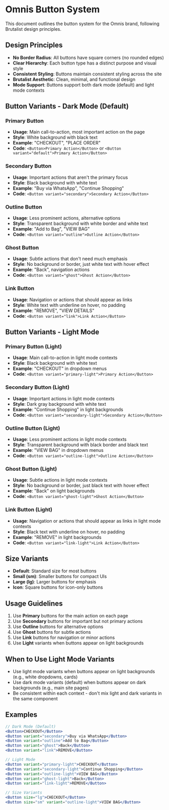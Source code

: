 # Omnis Button System

This document outlines the button system for the Omnis brand, following Brutalist design principles.

## Design Principles

- **No Border Radius**: All buttons have square corners (no rounded edges)
- **Clear Hierarchy**: Each button type has a distinct purpose and visual style
- **Consistent Styling**: Buttons maintain consistent styling across the site
- **Brutalist Aesthetic**: Clean, minimal, and functional design
- **Mode Support**: Buttons support both dark mode (default) and light mode contexts

## Button Variants - Dark Mode (Default)

### Primary Button

- **Usage**: Main call-to-action, most important action on the page
- **Style**: White background with black text
- **Example**: "CHECKOUT", "PLACE ORDER"
- **Code**: `<Button>Primary Action</Button>` or `<Button variant="default">Primary Action</Button>`

### Secondary Button

- **Usage**: Important actions that aren't the primary focus
- **Style**: Black background with white text
- **Example**: "Buy via WhatsApp", "Continue Shopping"
- **Code**: `<Button variant="secondary">Secondary Action</Button>`

### Outline Button

- **Usage**: Less prominent actions, alternative options
- **Style**: Transparent background with white border and white text
- **Example**: "Add to Bag", "VIEW BAG"
- **Code**: `<Button variant="outline">Outline Action</Button>`

### Ghost Button

- **Usage**: Subtle actions that don't need much emphasis
- **Style**: No background or border, just white text with hover effect
- **Example**: "Back", navigation actions
- **Code**: `<Button variant="ghost">Ghost Action</Button>`

### Link Button

- **Usage**: Navigation or actions that should appear as links
- **Style**: White text with underline on hover, no padding
- **Example**: "REMOVE", "VIEW DETAILS"
- **Code**: `<Button variant="link">Link Action</Button>`

## Button Variants - Light Mode

### Primary Button (Light)

- **Usage**: Main call-to-action in light mode contexts
- **Style**: Black background with white text
- **Example**: "CHECKOUT" in dropdown menus
- **Code**: `<Button variant="primary-light">Primary Action</Button>`

### Secondary Button (Light)

- **Usage**: Important actions in light mode contexts
- **Style**: Dark gray background with white text
- **Example**: "Continue Shopping" in light backgrounds
- **Code**: `<Button variant="secondary-light">Secondary Action</Button>`

### Outline Button (Light)

- **Usage**: Less prominent actions in light mode contexts
- **Style**: Transparent background with black border and black text
- **Example**: "VIEW BAG" in dropdown menus
- **Code**: `<Button variant="outline-light">Outline Action</Button>`

### Ghost Button (Light)

- **Usage**: Subtle actions in light mode contexts
- **Style**: No background or border, just black text with hover effect
- **Example**: "Back" on light backgrounds
- **Code**: `<Button variant="ghost-light">Ghost Action</Button>`

### Link Button (Light)

- **Usage**: Navigation or actions that should appear as links in light mode contexts
- **Style**: Black text with underline on hover, no padding
- **Example**: "REMOVE" in light backgrounds
- **Code**: `<Button variant="link-light">Link Action</Button>`

## Size Variants

- **Default**: Standard size for most buttons
- **Small (sm)**: Smaller buttons for compact UIs
- **Large (lg)**: Larger buttons for emphasis
- **Icon**: Square buttons for icon-only buttons

## Usage Guidelines

1. Use **Primary** buttons for the main action on each page
2. Use **Secondary** buttons for important but not primary actions
3. Use **Outline** buttons for alternative options
4. Use **Ghost** buttons for subtle actions
5. Use **Link** buttons for navigation or minor actions
6. Use **Light** variants when buttons appear on light backgrounds

## When to Use Light Mode Variants

- Use light mode variants when buttons appear on light backgrounds (e.g., white dropdowns, cards)
- Use dark mode variants (default) when buttons appear on dark backgrounds (e.g., main site pages)
- Be consistent within each context - don't mix light and dark variants in the same component

## Examples

```jsx
// Dark Mode (Default)
<Button>CHECKOUT</Button>
<Button variant="secondary">Buy via WhatsApp</Button>
<Button variant="outline">Add to Bag</Button>
<Button variant="ghost">Back</Button>
<Button variant="link">REMOVE</Button>

// Light Mode
<Button variant="primary-light">CHECKOUT</Button>
<Button variant="secondary-light">Continue Shopping</Button>
<Button variant="outline-light">VIEW BAG</Button>
<Button variant="ghost-light">Back</Button>
<Button variant="link-light">REMOVE</Button>

// Size Variants
<Button size="lg">CHECKOUT</Button>
<Button size="sm" variant="outline-light">VIEW BAG</Button>
```
